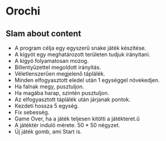 # Orochi

## Slam about content
* A program célja egy egyszerű snake játék készítése.
* A kígyót egy meghatározott területen tudjuk irányítani.
* A kígyó folyamatosan mozog.
* Billentyűzettel megoldott irányítás.
* Véletlenszerűen megjelenő táplálék.
* Minden elfogyasztott eledel után 1 egységgel növekedjen.
* Ha falnak megy, pusztuljon.
* Ha magába harap, szintén pusztuljon.
* Az elfogyasztott táplálék után járjanak pontok.
* Kezdeti hossza 5 egység.
* Fix sebesség.
* Game Over, ha a játék teljesen kitölti a játékteret.ű
* A játéktér induló mérete. 50 * 50 négyzet.
* Új játék gomb, ami Start is.